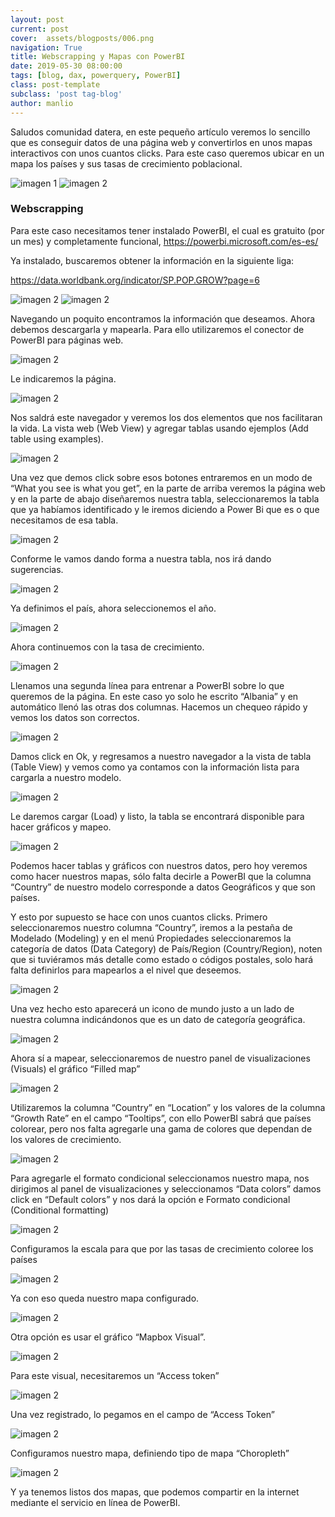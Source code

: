 ```yaml
---
layout: post
current: post
cover:  assets/blogposts/006.png
navigation: True
title: Webscrapping y Mapas con PowerBI
date: 2019-05-30 08:00:00
tags: [blog, dax, powerquery, PowerBI]
class: post-template
subclass: 'post tag-blog'
author: manlio
---
```


Saludos comunidad datera, en este pequeño artículo veremos lo sencillo que es conseguir datos de una página web y convertirlos en unos mapas interactivos con unos cuantos clicks.
Para este caso queremos ubicar en un mapa los países y sus tasas de crecimiento poblacional. 

![imagen 1](../assets/blogposts/006_imagen_1.png)
![imagen 2](../assets/blogposts/006_imagen_2.png)

### Webscrapping
Para este caso necesitamos tener instalado PowerBI, el cual es gratuito (por un mes) y completamente funcional, https://powerbi.microsoft.com/es-es/

Ya instalado, buscaremos obtener la información en la siguiente liga:

https://data.worldbank.org/indicator/SP.POP.GROW?page=6

![imagen 2](../assets/blogposts/006_imagen_3.png)
![imagen 2](../assets/blogposts/006_imagen_4.png)

Navegando un poquito encontramos la información que deseamos. Ahora debemos descargarla y mapearla.
Para ello utilizaremos el conector de PowerBI para páginas web.

![imagen 2](../assets/blogposts/006_imagen_5.png)

Le indicaremos la página.

![imagen 2](../assets/blogposts/006_imagen_6.png)


Nos saldrá este navegador y veremos los dos elementos que nos facilitaran la vida. La vista web (Web View) y agregar tablas usando ejemplos (Add table using examples).

![imagen 2](../assets/blogposts/006_imagen_7.png)

Una vez que demos click sobre esos botones entraremos en un modo de “What you see is what you get”, en la parte de arriba veremos la página web y en la parte de abajo diseñaremos nuestra tabla, seleccionaremos la tabla que ya habíamos identificado y le iremos diciendo a Power Bi que es o que necesitamos de esa tabla.

![imagen 2](../assets/blogposts/006_imagen_8.png)

Conforme le vamos dando forma a nuestra tabla, nos irá dando sugerencias.

![imagen 2](../assets/blogposts/006_imagen_9.png)

Ya definimos el país, ahora seleccionemos el año.

![imagen 2](../assets/blogposts/006_imagen_10.png)

Ahora continuemos con la tasa de crecimiento.

![imagen 2](../assets/blogposts/006_imagen_11.png)

Llenamos una segunda línea para entrenar a PowerBI sobre lo que queremos de la página. En este caso yo solo he escrito “Albania” y en automático llenó las otras dos columnas. Hacemos un chequeo rápido y vemos los datos son correctos.

![imagen 2](../assets/blogposts/006_imagen_12.png)

Damos click en Ok, y regresamos a nuestro navegador a la vista de tabla (Table View) y vemos como ya contamos con la información lista para cargarla a nuestro modelo.

![imagen 2](../assets/blogposts/006_imagen_13.png)

Le daremos cargar (Load) y listo, la tabla se encontrará disponible para hacer gráficos y mapeo.

![imagen 2](../assets/blogposts/006_imagen_14.png)

Podemos hacer tablas y gráficos con nuestros datos, pero hoy veremos como hacer nuestros mapas, sólo falta decirle a PowerBI que la columna “Country” de nuestro modelo corresponde a datos Geográficos y que son países.

Y esto por supuesto se hace con unos cuantos clicks.
Primero seleccionaremos nuestro columna “Country”, iremos a la pestaña de Modelado (Modeling) y en el menú Propiedades seleccionaremos la categoría de datos (Data Category) de País/Region (Country/Region), noten que si tuviéramos más detalle como estado o códigos postales, solo hará falta definirlos para mapearlos a el nivel que deseemos.

![imagen 2](../assets/blogposts/006_imagen_15.png)

Una vez hecho esto aparecerá un icono de mundo justo a un lado de nuestra columna indicándonos que es un dato de categoría geográfica.

![imagen 2](../assets/blogposts/006_imagen_16.png)

Ahora sí a mapear, seleccionaremos de nuestro panel de visualizaciones (Visuals) el gráfico “Filled map”

![imagen 2](../assets/blogposts/006_imagen_17.png)

Utilizaremos la columna “Country” en “Location” y los valores de la columna “Growth Rate” en el campo “Tooltips”, con ello PowerBI sabrá que países colorear, pero nos falta agregarle una gama de colores que dependan de los valores de crecimiento.

![imagen 2](../assets/blogposts/006_imagen_18.png)

Para agregarle el formato condicional seleccionamos nuestro mapa, nos dirigimos al panel de visualizaciones y seleccionamos “Data colors” damos click en “Default colors” y nos dará la opción e Formato condicional (Conditional formatting)

![imagen 2](../assets/blogposts/006_imagen_19.png)

Configuramos la escala para que por las tasas de crecimiento coloree los países 

![imagen 2](../assets/blogposts/006_imagen_20.png)

Ya con eso queda nuestro mapa configurado.

![imagen 2](../assets/blogposts/006_imagen_21.png)


Otra opción es usar el gráfico “Mapbox Visual”.

![imagen 2](../assets/blogposts/006_imagen_22.png)

Para este visual, necesitaremos un “Access token”

![imagen 2](../assets/blogposts/006_imagen_23.png)

Una vez registrado, lo pegamos en el campo de “Access Token”

![imagen 2](../assets/blogposts/006_imagen_24.png)

Configuramos nuestro mapa, definiendo tipo de mapa “Choropleth”

![imagen 2](../assets/blogposts/006_imagen_25.png)

Y ya tenemos listos dos mapas, que podemos compartir en la internet mediante el servicio en línea de PowerBI.
